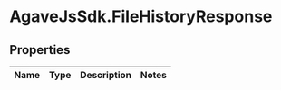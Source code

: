 # AgaveJsSdk.FileHistoryResponse

## Properties
Name | Type | Description | Notes
------------ | ------------- | ------------- | -------------


